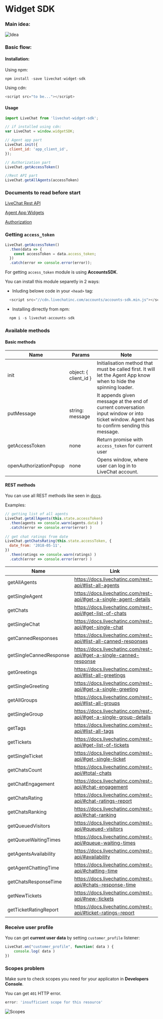 ﻿# Widget SDK

### Main idea:

![Idea](https://raw.githubusercontent.com/livechat/sample-apps/master/widget-sdk/widget-sdk-idea.png)

### Basic flow:

#### Installation:
Using npm:
```js
npm install -save livechat-widget-sdk
```
Using cdn:
```js
<script src="to be..."></script>
```

#### Usage

```js
import LiveChat from 'livechat-widget-sdk';

// if installed using cdn:
var LiveChat = window.widgetSDK;

// Agent app part
LiveChat.init({  
  client_id: 'app_client_id',  
});

// Authorization part
LiveChat.getAccessToken()

//Rest API part
LiveChat.getAllAgents(accessToken)
```

### Documents to read before start
[LiveChat Rest API](https://docs.livechatinc.com/rest-api/)

[Agent App  Widgets](https://docs.livechatinc.com/agent-app-widgets/)

[Authorization](https://docs.livechatinc.com/authorization/)

### Getting `access_token`

```js
LiveChat.getAccessToken()  
  .then(data => {  
    const accessToken = data.access_token;  
  })  
  .catch(error => console.error(error));
```

For getting `access_token` module is using **AccountsSDK**.

You can install this module separetly in 2 ways:
- Inluding belowe code in your `<head>` tag:
```js
  <script src="//cdn.livechatinc.com/accounts/accounts-sdk.min.js"></script>
```
- Installing dirrectly from npm:
```js
  npm i -s livechat-accounts-sdk
```



### Available methods
#### Basic methods
|Name| Params | Note|
|---|---|---|
| init | object: { client_id } | Initialisation method that must be called first. It will let the Agent App know when to hide the spinning loader.|
| putMessage | string: message| It appends given message at the end of current conversation input window or into ticket window. Agent has to confirm sending this message. |
| getAccessToken | none | Return promise with `access_token` for current user |
| openAuthorizationPopup | none | Opens window, where user can log in to LiveChat account. |

#### REST methods
You can use all REST methods like seen in [docs](https://docs.livechatinc.com/rest-api/).

Examples:

```js
// getting list of all agents
LiveChat.getAllAgents(this.state.accessToken)  
  .then(agents => console.warn(agents.data) )  
  .catch(error => console.error(error) )
  
// get chat ratings from date
LiveChat.getChatsRating(this.state.accessToken, {  
  date_from: '2018-05-11',  
})  
  .then(ratings => console.warn(ratings) )  
  .catch(error => console.error(error) )
```


|Name| Link |
|---|---|
| getAllAgents | https://docs.livechatinc.com/rest-api/#list-all-agents |
| getSingleAgent | https://docs.livechatinc.com/rest-api/#get-a-single-agent-details |
| getChats | https://docs.livechatinc.com/rest-api/#get-list-of-chats |
| getSingleChat | https://docs.livechatinc.com/rest-api/#get-single-chat |
| getCannedResponses | https://docs.livechatinc.com/rest-api/#list-all-canned-responses |
| getSingleCannedResponse | https://docs.livechatinc.com/rest-api/#get-a-single-canned-response |
| getGreetings | https://docs.livechatinc.com/rest-api/#list-all-greetings |
| getSingleGreeting | https://docs.livechatinc.com/rest-api/#get-a-single-greeting |
| getAllGroups | https://docs.livechatinc.com/rest-api/#list-all-groups |
| getSingleGroup | https://docs.livechatinc.com/rest-api/#get-a-single-group-details |
| getTags | https://docs.livechatinc.com/rest-api/#list-all-tags |
| getTickets | https://docs.livechatinc.com/rest-api/#get-list-of-tickets |
| getSingleTicket | https://docs.livechatinc.com/rest-api/#get-single-ticket |
| getChatsCount | https://docs.livechatinc.com/rest-api/#total-chats |
| getChatEngagement | https://docs.livechatinc.com/rest-api/#chat-engagement |
| getChatsRating | https://docs.livechatinc.com/rest-api/#chat-ratings-report |
| getChatsRanking | https://docs.livechatinc.com/rest-api/#chat-ranking |
| getQueuedVisitors | https://docs.livechatinc.com/rest-api/#queued-visitors |
| getQueueWaitingTimes | https://docs.livechatinc.com/rest-api/#queue-waiting-times |
| getAgentsAvailability | https://docs.livechatinc.com/rest-api/#availability |
| getAgentChattingTime | https://docs.livechatinc.com/rest-api/#chatting-time |
| getChatsResponseTime | https://docs.livechatinc.com/rest-api/#chats-response-time |
| getNewTickets | https://docs.livechatinc.com/rest-api/#new-tickets |
| getTicketRatingReport | https://docs.livechatinc.com/rest-api/#ticket-ratings-report |



### Receive user profile
You can get **current user data** by setting `customer_profile` listener:

```js
LiveChat.on("customer_profile", function( data ) {
	console.log( data )
})
```

### Scopes problem

Make sure to check scopes you need for your applicaton in **Developers Console**.

You can get `401` HTTP error.

```js
error: 'insufficient scope for this resource'
```

![Scopes](https://raw.githubusercontent.com/livechat/sample-apps/master/widget-sdk/scopes.png)

